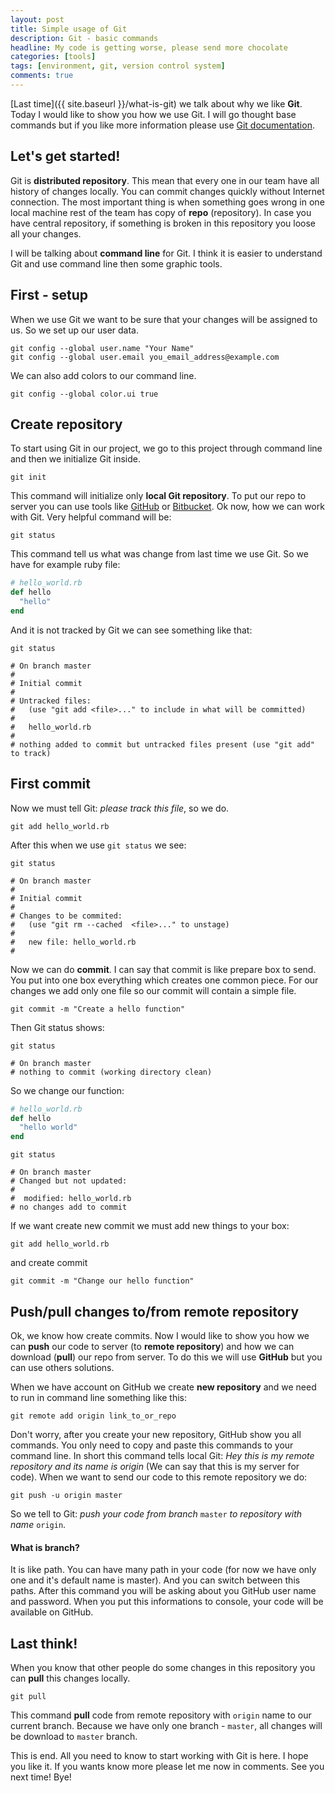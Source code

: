 ```yaml
---
layout: post
title: Simple usage of Git
description: Git - basic commands
headline: My code is getting worse, please send more chocolate
categories: [tools]
tags: [environment, git, version control system]
comments: true
---
```


[Last time]({{ site.baseurl }}/what-is-git) we talk about why we like **Git**. Today I would like to show you how we use Git. I will go thought base commands but if you like more information please use [Git documentation](https://git-scm.com/documentation).

## Let's get started!

Git is **distributed repository**. This mean that every one in our team have all history of changes locally. You can commit changes quickly without Internet connection. The most important thing is when something goes wrong in one local machine rest of the team has copy of **repo** (repository). In case you have central repository, if something is broken in this repository you loose all your changes.

I will be talking about **command line** for Git. I think it is easier to understand Git and use command line then some graphic tools.

## First - setup

When we use Git we want to be sure that your changes will be assigned to us. So we set up our user data.

```
git config --global user.name "Your Name"
git config --global user.email you_email_address@example.com
```

We can also add colors to our command line.

```
git config --global color.ui true
```

## Create repository

To start using Git in our project, we go to this project through command line and then we initialize Git inside.

```
git init
```

This command will initialize only **local Git repository**. To put our repo to server you can use tools like [GitHub](https://github.com) or [Bitbucket](https://bitbucket.org). Ok now, how we can work with Git. Very helpful command will be:

```
git status
```

This command tell us what was change from last time we use Git. So we have for example ruby file:

```ruby
# hello_world.rb
def hello
  "hello"
end
```

And it is not tracked by Git we can see something like that:

```
git status

# On branch master
#
# Initial commit
#
# Untracked files:
#   (use "git add <file>..." to include in what will be committed)
#
#   hello_world.rb
#
# nothing added to commit but untracked files present (use "git add" to track)
```

## First commit

Now we must tell Git: *please track this file*, so we do.

```
git add hello_world.rb
```

After this when we use `git status` we see:

```
git status

# On branch master
#
# Initial commit
#
# Changes to be commited:
#   (use "git rm --cached  <file>..." to unstage)
#
#   new file: hello_world.rb
#
```

Now we can do **commit**. I can say that commit is like prepare box to send. You put into one box everything which creates one common piece. For our changes we add only one file so our commit will contain a simple file.

```
git commit -m "Create a hello function"
```

Then Git status shows:

```
git status

# On branch master
# nothing to commit (working directory clean)
```

So we change our function:

```ruby
# hello_world.rb
def hello
  "hello world"
end
```

```
git status

# On branch master
# Changed but not updated:
#
#  modified: hello_world.rb
# no changes add to commit
```

If we want create new commit we must add new things to your box:

```
git add hello_world.rb
```

and create commit

```
git commit -m "Change our hello function"
```

## Push/pull changes to/from remote repository

Ok, we know how create commits. Now I would like to show you how we can **push** our code to server (to **remote repository**) and how we can download (**pull**) our repo from server. To do this we will use **GitHub** but you can use others solutions.

When we have account on GitHub we create **new repository** and we need to run in command line something like this:

```
git remote add origin link_to_or_repo
```

Don't worry, after you create your new repository, GitHub show you all commands. You only need to copy and paste this commands to your command line. In short this command tells local Git: *Hey this is my remote repository and its name is origin* (We can say that this is my server for code). When we want to send our code to this remote repository we do:

```
git push -u origin master
```

So we tell to Git: *push your code from branch* `master` *to repository with name* `origin`.

#### What is branch?

It is like path. You can have many path in your code (for now we have only one and it's default name is master). And you can switch between this paths. After this command you will be asking about you GitHub user name and password. When you put this informations to console, your code will be available on GitHub.

## Last think!

When you know that other people do some changes in this repository you can **pull** this changes locally.

```
git pull
```

This command **pull** code from remote repository with `origin` name to our current branch. Because we have only one branch - `master`, all changes will be download to `master` branch.

This is end. All you need to know to start working with Git is here. I hope you like it. If you wants know more please let me now in comments. See you next time! Bye!
